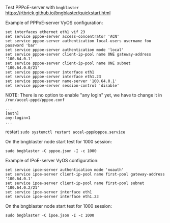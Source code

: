 
Test PPPoE-server with `bngblaster` https://rtbrick.github.io/bngblaster/quickstart.html

Example of PPPoE-server VyOS configuration:
```
set interfaces ethernet eth1 vif 23
set service pppoe-server access-concentrator 'ACN'
set service pppoe-server authentication local-users username foo password 'bar'
set service pppoe-server authentication mode 'local'
set service pppoe-server client-ip-pool name ONE gateway-address '100.64.0.1'
set service pppoe-server client-ip-pool name ONE subnet '100.64.0.0/21'
set service pppoe-server interface eth1
set service pppoe-server interface eth1.23
set service pppoe-server name-server '100.64.0.1'
set service pppoe-server session-control 'disable'

```
NOTE: There is no option to enable "any login" yet, we have to change it in `/run/accel-pppd/pppoe.conf`
```
...
[auth]
any-login=1
...
```

restart `sudo systemctl restart accel-ppp@pppoe.service`

On the bngblaster node start test for 1000 session:
```
sudo bngblaster -C pppoe.json -I -c 1000
```


Example of IPoE-server VyOS configuration:
```
set service ipoe-server authentication mode 'noauth'
set service ipoe-server client-ip-pool name first-pool gateway-address '100.64.0.1'
set service ipoe-server client-ip-pool name first-pool subnet '100.64.0.2/21'
set service ipoe-server interface eth1
set service ipoe-server interface eth1.23

```

On the bngblaster node start test for 1000 session:
```
sudo bngblaster -C ipoe.json -I -c 1000
```
